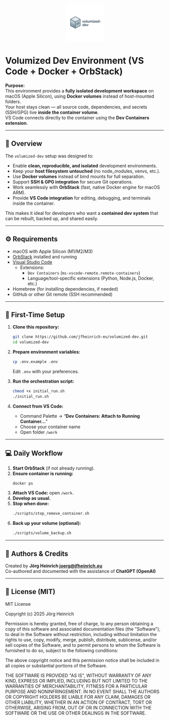 
<p align="center">
  <img src="assets/volumized-dev-logo.png" alt="Volumized Dev Environment" width="120" />
</p>

# Volumized Dev Environment (VS Code + Docker + OrbStack)

**Purpose:**  
This environment provides a **fully isolated development workspace** on macOS (Apple Silicon), using **Docker volumes** instead of host-mounted folders.  
Your host stays clean — all source code, dependencies, and secrets (SSH/GPG) live **inside the container volume**.  
VS Code connects directly to the container using the **Dev Containers extension**.

---

## 🧭 Overview

The `volumized-dev` setup was designed to:

- Enable **clean, reproducible, and isolated** development environments.  
- Keep your **host filesystem untouched** (no node_modules, venvs, etc.).  
- Use **Docker volumes** instead of bind mounts for full separation.  
- Support **SSH & GPG integration** for secure Git operations.  
- Work seamlessly with **OrbStack** (fast, native Docker engine for macOS ARM).  
- Provide **VS Code integration** for editing, debugging, and terminals inside the container.

This makes it ideal for developers who want a **contained dev system** that can be rebuilt, backed up, and shared easily.

---

## ⚙️ Requirements

- macOS with Apple Silicon (M1/M2/M3)
- [OrbStack](https://orbstack.dev) installed and running
- [Visual Studio Code](https://code.visualstudio.com/)
  - Extensions:
    - `Dev Containers` (`ms-vscode-remote.remote-containers`)
    - Language/tool-specific extensions (Python, Node.js, Docker, etc.)
- Homebrew (for installing dependencies, if needed)
- GitHub or other Git remote (SSH recommended)

---

## 🚀 First-Time Setup

1. **Clone this repository:**
   ```bash
   git clone https://github.com/jfheinrich-eu/volumized-dev.git
   cd volumized-dev
   ```

2. **Prepare environment variables:**
   ```bash
   cp .env.example .env
   ```
   Edit `.env` with your preferences.

3. **Run the orchestration script:**
   ```bash
   chmod +x initial_run.sh
   ./initial_run.sh
   ```

4. **Connect from VS Code:**
   - Command Palette → “**Dev Containers: Attach to Running Container…**”
   - Choose your container name
   - Open folder `/work`

---

## 💻 Daily Workflow

1. **Start OrbStack** (if not already running).  
2. **Ensure container is running:**
   ```bash
   docker ps
   ```
3. **Attach VS Code:** open `/work`.  
4. **Develop as usual.**  
5. **Stop when done:**
   ```bash
   ./scripts/stop_remove_container.sh
   ```
6. **Back up your volume (optional):**
   ```bash
   ./scripts/volume_backup.sh
   ```

---

## 👥 Authors & Credits

Created by **Jörg Heinrich <joerg@jfheinrich.eu>**  
Co-authored and documented with the assistance of **ChatGPT (OpenAI)**

---

## 🪪 License (MIT)

MIT License

Copyright (c) 2025 Jörg Heinrich

Permission is hereby granted, free of charge, to any person obtaining a copy
of this software and associated documentation files (the "Software"), to deal
in the Software without restriction, including without limitation the rights
to use, copy, modify, merge, publish, distribute, sublicense, and/or sell
copies of the Software, and to permit persons to whom the Software is
furnished to do so, subject to the following conditions:

The above copyright notice and this permission notice shall be included in
all copies or substantial portions of the Software.

THE SOFTWARE IS PROVIDED "AS IS", WITHOUT WARRANTY OF ANY KIND, EXPRESS OR
IMPLIED, INCLUDING BUT NOT LIMITED TO THE WARRANTIES OF MERCHANTABILITY,
FITNESS FOR A PARTICULAR PURPOSE AND NONINFRINGEMENT. IN NO EVENT SHALL THE
AUTHORS OR COPYRIGHT HOLDERS BE LIABLE FOR ANY CLAIM, DAMAGES OR OTHER
LIABILITY, WHETHER IN AN ACTION OF CONTRACT, TORT OR OTHERWISE, ARISING FROM,
OUT OF OR IN CONNECTION WITH THE SOFTWARE OR THE USE OR OTHER DEALINGS IN
THE SOFTWARE.
